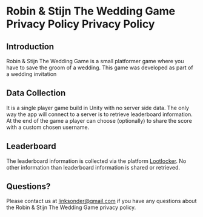 
# Robin & Stijn The Wedding Game Privacy Policy Privacy Policy

## Introduction

Robin & Stijn The Wedding Game is a small platformer game where you have to save the groom of a wedding. 
This game was developed as part of a wedding invitation
  
## Data Collection

It is a single player game build in Unity with no server side data. 
The only way the app will connect to a server is to retrieve leaderboard information. 
At the end of the game a player can choose (optionally) to share the score with a custom chosen username.
  
## Leaderboard
  
The leaderboard information is collected via the platform <a href="https://www.lootlocker.io/">Lootlocker</a>. 
No other information than leaderboard information is shared or retrieved. 
  
## Questions?
Please contact us at linksonder@gmail.com if you have any questions about the Robin & Stijn The Wedding Game privacy policy.

